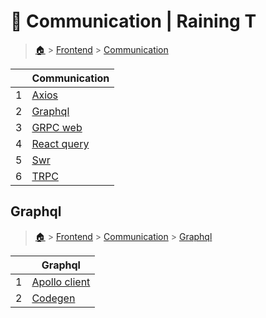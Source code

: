 # 🍕 Communication  | Raining T

> [🏠](/.) > [Frontend](/./frontend) > [Communication](/./frontend/communication)

<table><thead><tr><th></th><th>Communication</th></tr></thead><tbody><tr><td>1</td><td><a href=".//frontend/communication/axios">Axios</a></td></tr><tr><td>2</td><td><a href=".//frontend/communication/graphql">Graphql</a></td></tr><tr><td>3</td><td><a href=".//frontend/communication/gRPC-web">GRPC web</a></td></tr><tr><td>4</td><td><a href=".//frontend/communication/react-query">React query</a></td></tr><tr><td>5</td><td><a href=".//frontend/communication/swr">Swr</a></td></tr><tr><td>6</td><td><a href=".//frontend/communication/tRPC">TRPC</a></td></tr></tbody></table>

## Graphql

> [🏠](/.) > [Frontend](/./frontend) > [Communication](/./frontend/communication) > [Graphql](/./frontend/communication/graphql)

<table><thead><tr><th></th><th>Graphql</th></tr></thead><tbody><tr><td>1</td><td><a href=".//frontend/communication/graphql/01-apollo-client">Apollo client</a></td></tr><tr><td>2</td><td><a href=".//frontend/communication/graphql/02-codegen">Codegen</a></td></tr></tbody></table>

